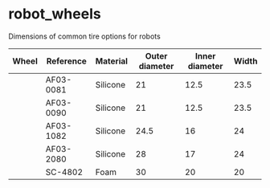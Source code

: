 # robot_wheels
Dimensions of common tire options for robots

| Wheel | Reference | Material | Outer diameter | Inner diameter | Width |
|-------|-----------|----------|----------------|----------------|-------|
|       | AF03-0081 | Silicone | 21             | 12.5           | 23.5  |
|       | AF03-0090 | Silicone | 21             | 12.5           | 23.5  |
|       | AF03-1082 | Silicone | 24.5           | 16             | 24    |
|       | AF03-2080 | Silicone | 28             | 17             | 24    |
|       | SC-4802   | Foam     | 30             | 20             | 20    |
